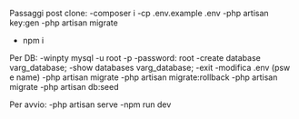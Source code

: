 Passaggi post clone:
-composer i
-cp .env.example .env
-php artisan key:gen
-php artisan migrate
- npm i

Per DB:
-winpty mysql -u root -p
-password: root
-create database varg_database;
-show databases varg_database;
-exit
-modifica .env (psw e name)
-php artisan migrate
-php artisan migrate:rollback
-php artisan migrate
-php artisan db:seed


Per avvio:
-php artisan serve
-npm run dev
